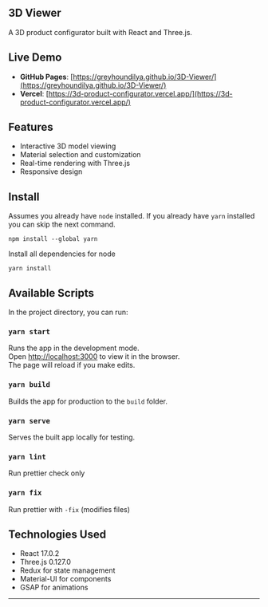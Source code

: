 ## 3D Viewer

A 3D product configurator built with React and Three.js.

## Live Demo
- **GitHub Pages**: [https://greyhoundilya.github.io/3D-Viewer/](https://greyhoundilya.github.io/3D-Viewer/)
- **Vercel**: [https://3d-product-configurator.vercel.app/](https://3d-product-configurator.vercel.app/)

## Features
- Interactive 3D model viewing
- Material selection and customization
- Real-time rendering with Three.js
- Responsive design

## Install

Assumes you already have `node` installed. If you already have `yarn` installed you can skip the next command.

    npm install --global yarn

Install all dependencies for node

    yarn install

## Available Scripts

In the project directory, you can run:

### `yarn start`

Runs the app in the development mode.\
Open [http://localhost:3000](http://localhost:3000) to view it in the browser.\
The page will reload if you make edits.

### `yarn build`

Builds the app for production to the `build` folder.

### `yarn serve`

Serves the built app locally for testing.

### `yarn lint`

Run prettier check only

### `yarn fix`

Run prettier with `-fix` (modifies files)

## Technologies Used
- React 17.0.2
- Three.js 0.127.0
- Redux for state management
- Material-UI for components
- GSAP for animations

---

